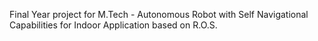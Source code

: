
Final Year project for M.Tech - 
Autonomous Robot with Self Navigational
Capabilities for Indoor Application based on R.O.S.


